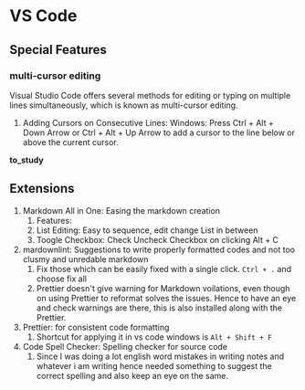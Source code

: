 # VS Code

## Special Features

### multi-cursor editing

Visual Studio Code offers several methods for editing or typing on multiple lines simultaneously, which is known as multi-cursor editing.

1. Adding Cursors on Consecutive Lines:
Windows: Press Ctrl + Alt + Down Arrow or Ctrl + Alt + Up Arrow to add a cursor to the line below or above the current cursor.

**to_study**

## Extensions

1. Markdown All in One: Easing the markdown creation
   1. Features:
   2. List Editing: Easy to sequence, edit change List in between
   3. Toogle Checkbox: Check Uncheck Checkbox on clicking Alt + C
2. mardownlint: Suggestions to write properly formatted codes and not too clusmy and unredable markdown
   1. Fix those which can be easily fixed with a single click. `Ctrl + .` and choose fix all
   2. Prettier doesn't give warning for Markdown voilations, even though on using Prettier to reformat solves the issues. Hence to have an eye and check warnings are there, this is also installed along with the Prettier.
3. Prettier: for consistent code formatting
   1. Shortcut for applying it in vs code windows is `Alt + Shift + F`
4. Code Spell Checker: Spelling checker for source code
   1. Since I was doing a lot english word mistakes in writing notes and whatever i am writing hence needed something to suggest the correct spelling and also keep an eye on the same. 
